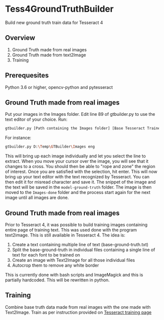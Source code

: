 # Tess4GroundTruthBuilder
Build new ground truth train data  for Tesseract 4

## Overview

1. Ground Truth made from real images
2. Ground Truth made from text2Image
3. Training

## Prerequesites

Python 3.6 or higher, opencv-python and pytesseract

## Ground Truth made from real images

Put your images in the Images folder.
Edit line 89 of gtbuilder.py to use the text editor of your choice.  Run:
```bash
gtbuilder.py [Path containing the Images folder] [Base Tesseract Trained Data]
````
For instance:
````bash
gtbuilder.py D:\Temp\GTBuilder\Images eng
````
This will bring up each image individually and let you select the line to extract.  When you move your cursor over the image, you will see that it changes to a cross.  You should then be able to "rope and zone" the region of interest.  Once you are satisfied with the selection, hit enter.  This will now bring up your text editor with the text recognized by Tesseract.  You can then edit it for misread character and save it.  The snippet of the image and the text will be saved in the `model-ground-truth` folder.  The image is then moved to the `Images-done` folder and the process start again for the next image until all images are done.

## Ground Truth made from real images

Prior to Tesseract 4, it was possible to build training images containing entire page of training text.  This was used done with the program text2image.  This is still available in Tesseract 4.  The idea is:

1. Create a text containing multiple line of text (base-ground-truth.txt)
2. Split the base-ground-truth in individual files containing a single line of text for each font to be trained on
3. Create an image with Text2Image for all those individual files
4. Autocrop them to remove any white border

This is currently done with bash scripts and ImageMagick and this is partially hardcoded.  This will be rewritten in python.

## Training

Combine base truth data made from real images with the one made with Text2Image.
Train as per instruction provided on [Tesseract training page](https://github.com/tesseract-ocr/tesstrain)

